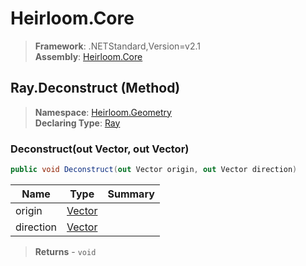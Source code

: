 # Heirloom.Core

> **Framework**: .NETStandard,Version=v2.1  
> **Assembly**: [Heirloom.Core][0]

## Ray.Deconstruct (Method)

> **Namespace**: [Heirloom.Geometry][0]  
> **Declaring Type**: [Ray][1]

### Deconstruct(out Vector, out Vector)

```cs
public void Deconstruct(out Vector origin, out Vector direction)
```

| Name      | Type        | Summary |
|-----------|-------------|---------|
| origin    | [Vector][2] |         |
| direction | [Vector][2] |         |

> **Returns** - `void`

[0]: ../../../Heirloom.Core.md
[1]: ../Ray.md
[2]: ../../Heirloom/Vector.md
